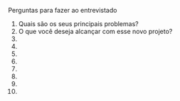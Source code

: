 Perguntas para fazer ao entrevistado
1) Quais são os seus principais problemas?
2) O que você deseja alcançar com esse novo projeto?
3) 
4) 
5)
6)
7)
8)
9)
10)
